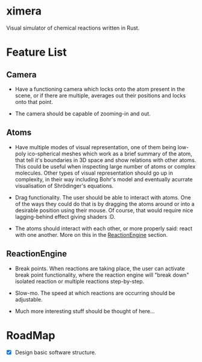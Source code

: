 # ximera
Visual simulator of chemical reactions written in Rust.

# Feature List

## Camera
- Have a functioning camera which locks onto the atom present in the scene, or if there are multiple,
  averages out their positions and locks onto that point.

- The camera should be capable of zooming-in and out.

## Atoms
- Have multiple modes of visual representation, one of them being low-poly ico-spherical meshes which work as
  a brief summary of the atom, that tell it's boundaries in 3D space and show relations with other atoms. This
  could be useful when inspecting large number of atoms or complex molecules.
  Other types of visual representation should go up in complexity, in their way including Bohr's model and eventually
  acurrate visualisation of Shrödinger's equations.

- Drag functionality. The user should be able to interact with atoms. One of the ways
  they could do that is by dragging the atoms around or into a desirable position using their mouse. Of course, that would require nice lagging-behind
  effect giving shaders :D.

- The atoms should interact with each other, or more properly said: react with one another. More on this in the [ReactionEngine](###reactionengine) section.

## ReactionEngine
- Break points. When reactions are taking place, the user can activate break point functionality, where the reaction engine
  will "break down" isolated reaction or multiple reactions step-by-step.

- Slow-mo. The speed at which reactions are occurring should be adjustable.

- Much more interesting stuff should be thought of here...
  
# RoadMap
- [X] Design basic software structure.
